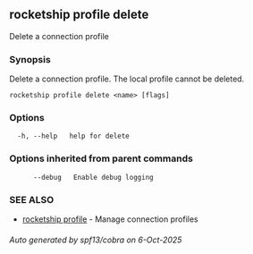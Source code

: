 ## rocketship profile delete

Delete a connection profile

### Synopsis

Delete a connection profile. The local profile cannot be deleted.

```
rocketship profile delete <name> [flags]
```

### Options

```
  -h, --help   help for delete
```

### Options inherited from parent commands

```
      --debug   Enable debug logging
```

### SEE ALSO

* [rocketship profile](rocketship_profile.md)	 - Manage connection profiles

###### Auto generated by spf13/cobra on 6-Oct-2025
